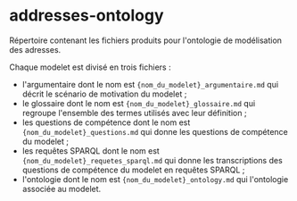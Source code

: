 # addresses-ontology
Répertoire contenant les fichiers produits pour l'ontologie de modélisation des adresses.

Chaque modelet est divisé en trois fichiers : 
* l'argumentaire dont le nom est `{nom_du_modelet}_argumentaire.md` qui décrit le scénario de motivation du modelet ;
* le glossaire dont le nom est `{nom_du_modelet}_glossaire.md` qui regroupe l'ensemble des termes utilisés avec leur définition ; 
* les questions de compétence dont le nom est `{nom_du_modelet}_questions.md` qui donne les questions de compétence du modelet ;
* les requêtes SPARQL dont le nom est `{nom_du_modelet}_requetes_sparql.md` qui donne les transcriptions des questions de compétence du modelet en requêtes SPARQL ;
* l'ontologie dont le nom est `{nom_du_modelet}_ontology.md` qui l'ontologie associée au modelet.
